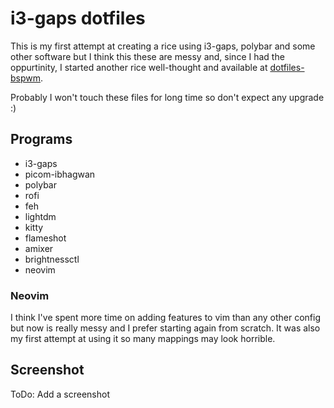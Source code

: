 # i3-gaps dotfiles

This is my first attempt at creating a rice using i3-gaps, polybar and some other software but I think this these are messy and, since I had the oppurtinity, I started another rice well-thought and available at [dotfiles-bspwm](https://github.com/FedericoAntoniazzi/dotfiles-bspwm).

Probably I won't touch these files for long time so don't expect any upgrade :)

## Programs
- i3-gaps
- picom-ibhagwan
- polybar
- rofi
- feh
- lightdm
- kitty
- flameshot
- amixer
- brightnessctl
- neovim

### Neovim
I think I've spent more time on adding features to vim than any other config but now is really messy and I prefer starting again from scratch. It was also my first attempt at using it so many mappings may look horrible.

## Screenshot
ToDo: Add a screenshot
